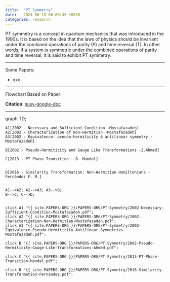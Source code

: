 ```yaml
---
title:  "PT Symmetry"
date:   2024-08-15 00:00:35 +0530
categories: research
---
```


PT symmetry is a concept in quantum mechanics that was introduced in the 1990s. It is based on the idea that the laws of physics should be invariant under the combined operations of parity (P) and time reversal (T). In other words, if a system is symmetric under the combined operations of parity and time reversal, it is said to exhibit PT symmetry.

---
Some Papers:
- xxx

---
Flowchart Based on Paper: 

**Citation**: [susy-google-doc](https://docs.google.com/document/d/1a4g1dg2LqvxP5OmUJ6Bu4McSia8_rKj0HqwBh7VCxI4/edit?usp=sharing)

---
<div class="mermaid">
graph TD;

    
    A1[2002 - Necessary and Sufficient Condition -Mostafazadeh]
    A2[2002 - Characterization of Non-Hermitian -Mostafazadeh]
    A3[2002 - Equivalence: pseudo-hermiticity & antilinear symmetry -Mostafazadeh]
    
    B[2002 - Pseudo-Hermiticity and Gauge Like Transformations -Z.Ahmed]

    C[2013 - PT Phase Transition - B. Mandal]

        
    D[2016 - Similarity Transformation: Non-Hermitian Hamiltonians - Fernández F. M.]


    A1-->A2; A2-->A3; A3-->B;
    B-->C; C-->D;


    click A1 "{{ site.PAPERS-ORG }}/PAPERS-ORG/PT-Symmetry/2002-Necessary-Sufficient-Condition-Mostafazadeh.pdf";
    click A2 "{{ site.PAPERS-ORG }}/PAPERS-ORG/PT-Symmetry/2002-Characterization-Non-Hermitian-Mostafazadeh.pdf";
    click A3 "{{ site.PAPERS-ORG }}/PAPERS-ORG/PT-Symmetry/2002-Equivalence-Pseudo-Hermiticity-Antilinear-Symmetries-Mostafazadeh.pdf";

    click B "{{ site.PAPERS-ORG }}/PAPERS-ORG/PT-Symmetry/2002-Pseudo-Hermiticity-Gauge-Like-Transformations-Ahmed.pdf";

    click C "{{ site.PAPERS-ORG }}/PAPERS-ORG/PT-Symmetry/2013-PT-Phase-Transition-Mandal.pdf";

    click D "{{ site.PAPERS-ORG }}/PAPERS-ORG/PT-Symmetry/2016-Similarity-Transformation-Fernandez.pdf";



</div>

    
    
